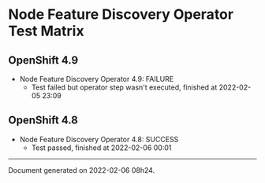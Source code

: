 
Node Feature Discovery Operator Test Matrix
===========================================

OpenShift 4.9
-------------



* Node Feature Discovery Operator 4.9: FAILURE
  - Test failed but operator step wasn't executed, finished at 2022-02-05 23:09

OpenShift 4.8
-------------



* Node Feature Discovery Operator 4.8: SUCCESS
  - Test passed, finished at 2022-02-06 00:01

---
Document generated on 2022-02-06 08h24.
